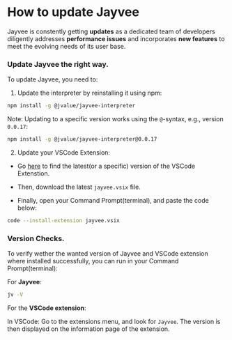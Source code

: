 # How to update Jayvee

Jayvee is constently getting **updates** as a dedicated team of developers diligently addresses **performance issues** and incorporates **new features** to meet the evolving needs of its user base.

### Update Jayvee the right way.

To update Jayvee, you need to:

1. Update the interpreter by reinstalling it using npm:

```bash
npm install -g @jvalue/jayvee-interpreter
```

Note: Updating to a specific version works using the `@`-syntax, e.g., version `0.0.17`:

```bash
npm install -g @jvalue/jayvee-interpreter@0.0.17
```

2. Update your VSCode Extension:

- Go [here](https://github.com/jvalue/jayvee/releases/latest) to find the latest(or a specific) version of the VSCode Extenstion.

- Then, download the latest `jayvee.vsix` file.

- Finally, open your Command Prompt(terminal), and paste the code below:

```bash
code --install-extension jayvee.vsix
```

### Version Checks.

To verify wether the wanted version of Jayvee and VSCode extension where installed successfully, you can run in your Command Prompt(terminal):

For **Jayvee**:

```bash
jv -V
```

For the **VSCode extension**:

In VSCode: Go to the extensions menu, and look for `Jayvee`. The version is then displayed on the information page of the extension.
